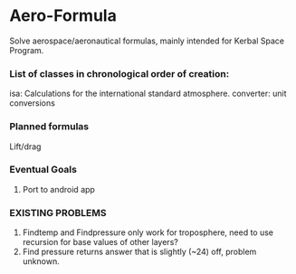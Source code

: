 # Aero-Formula
Solve aerospace/aeronautical formulas, mainly intended for Kerbal Space Program.

### List of classes in chronological order of creation:

isa: Calculations for the international standard atmosphere.
converter: unit conversions


### Planned formulas
Lift/drag

### Eventual Goals
1. Port to android app


### EXISTING PROBLEMS

1. Findtemp and Findpressure only work for troposphere, need to use recursion for base values of other layers?
2. Find pressure returns answer that is slightly (~24) off, problem unknown.
